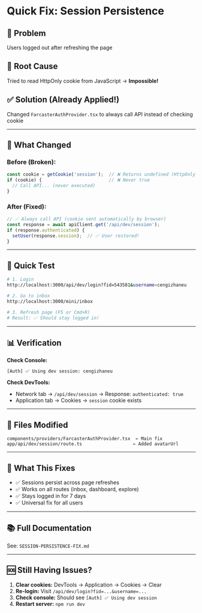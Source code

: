 # Quick Fix: Session Persistence

## 🚀 Problem
Users logged out after refreshing the page

## 🔧 Root Cause
Tried to read HttpOnly cookie from JavaScript → **Impossible!**

## ✅ Solution (Already Applied!)
Changed `FarcasterAuthProvider.tsx` to always call API instead of checking cookie

---

## 📝 What Changed

### Before (Broken):
```typescript
const cookie = getCookie('session');  // ❌ Returns undefined (HttpOnly)
if (cookie) {                         // ❌ Never true
  // Call API... (never executed)
}
```

### After (Fixed):
```typescript
// ✅ Always call API (cookie sent automatically by browser)
const response = await apiClient.get('/api/dev/session');
if (response.authenticated) {
  setUser(response.session);  // ✅ User restored!
}
```

---

## 🧪 Quick Test

```bash
# 1. Login
http://localhost:3000/api/dev/login?fid=543581&username=cengizhaneu

# 2. Go to inbox
http://localhost:3000/mini/inbox

# 3. Refresh page (F5 or Cmd+R)
# Result: ✅ Should stay logged in!
```

---

## 📊 Verification

**Check Console:**
```
[Auth] ✅ Using dev session: cengizhaneu
```

**Check DevTools:**
- Network tab → `/api/dev/session` → Response: `authenticated: true`
- Application tab → Cookies → `session` cookie exists

---

## 📁 Files Modified

```
components/providers/FarcasterAuthProvider.tsx  ← Main fix
app/api/dev/session/route.ts                   ← Added avatarUrl
```

---

## 🎯 What This Fixes

- ✅ Sessions persist across page refreshes
- ✅ Works on all routes (inbox, dashboard, explore)
- ✅ Stays logged in for 7 days
- ✅ Universal fix for all users

---

## 📚 Full Documentation

See: `SESSION-PERSISTENCE-FIX.md`

---

## 🆘 Still Having Issues?

1. **Clear cookies:** DevTools → Application → Cookies → Clear
2. **Re-login:** Visit `/api/dev/login?fid=...&username=...`
3. **Check console:** Should see `[Auth] ✅ Using dev session`
4. **Restart server:** `npm run dev`
